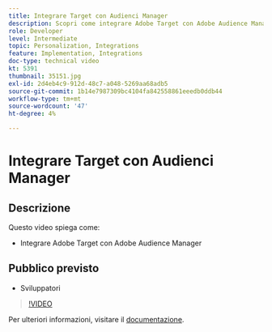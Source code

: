 ```yaml
---
title: Integrare Target con Audienci Manager
description: Scopri come integrare Adobe Target con Adobe Audience Manager.
role: Developer
level: Intermediate
topic: Personalization, Integrations
feature: Implementation, Integrations
doc-type: technical video
kt: 5391
thumbnail: 35151.jpg
exl-id: 2d4eb4c9-912d-48c7-a048-5269aa68adb5
source-git-commit: 1b14e7987309bc4104fa842558861eeedb0ddb44
workflow-type: tm+mt
source-wordcount: '47'
ht-degree: 4%

---
```


# Integrare Target con Audienci Manager

## Descrizione

Questo video spiega come:

* Integrare Adobe Target con Adobe Audience Manager

## Pubblico previsto

* Sviluppatori

>[!VIDEO](https://video.tv.adobe.com/v/35151/?quality=12)

Per ulteriori informazioni, visitare il [documentazione](https://experienceleague.adobe.com/docs/audience-manager/user-guide/implementation-integration-guides/integration-other-solutions/aam-target-integration.html?lang=en).
